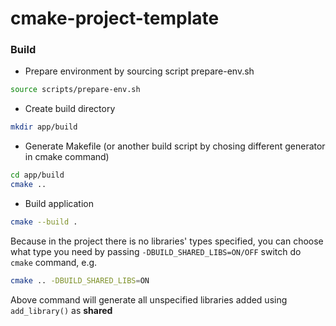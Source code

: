 # cmake-project-template

### Build
* Prepare environment by sourcing script prepare-env.sh
```bash
source scripts/prepare-env.sh
```
* Create build directory
```bash
mkdir app/build
```
* Generate Makefile (or another build script by chosing different generator in cmake command)
```bash
cd app/build
cmake ..
```
* Build application
```bash
cmake --build .
```

Because in the project there is no libraries' types specified, you can choose what type you need by passing `-DBUILD_SHARED_LIBS=ON/OFF` switch do `cmake` command, e.g.
```bash
cmake .. -DBUILD_SHARED_LIBS=ON
```
Above command will generate all unspecified libraries added using `add_library()` as __shared__